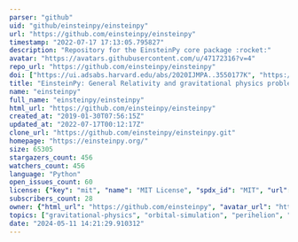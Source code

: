 ```yaml
---
parser: "github"
uid: "github/einsteinpy/einsteinpy"
url: "https://github.com/einsteinpy/einsteinpy"
timestamp: "2022-07-17 17:13:05.795827"
description: "Repository for the EinsteinPy core package :rocket:"
avatar: "https://avatars.githubusercontent.com/u/47172316?v=4"
repo_url: "https://github.com/einsteinpy/einsteinpy"
doi: ["https://ui.adsabs.harvard.edu/abs/2020IJMPA..3550177K", "https://ui.adsabs.harvard.edu/abs/2020arXiv200511288B", "https://ui.adsabs.harvard.edu/abs/2020ascl.soft12026B/abstract"]
title: "EinsteinPy: General Relativity and gravitational physics problems solver"
name: "einsteinpy"
full_name: "einsteinpy/einsteinpy"
html_url: "https://github.com/einsteinpy/einsteinpy"
created_at: "2019-01-30T07:56:15Z"
updated_at: "2022-07-17T00:12:17Z"
clone_url: "https://github.com/einsteinpy/einsteinpy.git"
homepage: "https://einsteinpy.org/"
size: 65305
stargazers_count: 456
watchers_count: 456
language: "Python"
open_issues_count: 60
license: {"key": "mit", "name": "MIT License", "spdx_id": "MIT", "url": "https://api.github.com/licenses/mit", "node_id": "MDc6TGljZW5zZTEz"}
subscribers_count: 28
owner: {"html_url": "https://github.com/einsteinpy", "avatar_url": "https://avatars.githubusercontent.com/u/47172316?v=4", "login": "einsteinpy", "type": "Organization"}
topics: ["gravitational-physics", "orbital-simulation", "perihelion", "space-physics", "general-relativity", "geodesics"]
date: "2024-05-11 14:21:29.910312"
---
```

